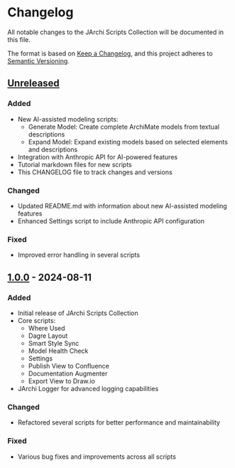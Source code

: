 # Changelog

All notable changes to the JArchi Scripts Collection will be documented in this file.

The format is based on [Keep a Changelog](https://keepachangelog.com/en/1.0.0/),
and this project adheres to [Semantic Versioning](https://semver.org/spec/v2.0.0.html).

## [Unreleased]

### Added
- New AI-assisted modeling scripts:
  - Generate Model: Create complete ArchiMate models from textual descriptions
  - Expand Model: Expand existing models based on selected elements and descriptions
- Integration with Anthropic API for AI-powered features
- Tutorial markdown files for new scripts
- This CHANGELOG file to track changes and versions

### Changed
- Updated README.md with information about new AI-assisted modeling features
- Enhanced Settings script to include Anthropic API configuration

### Fixed
- Improved error handling in several scripts

## [1.0.0] - 2024-08-11

### Added
- Initial release of JArchi Scripts Collection
- Core scripts:
  - Where Used
  - Dagre Layout
  - Smart Style Sync
  - Model Health Check
  - Settings
  - Publish View to Confluence
  - Documentation Augmenter
  - Export View to Draw.io
- JArchi Logger for advanced logging capabilities

### Changed
- Refactored several scripts for better performance and maintainability

### Fixed
- Various bug fixes and improvements across all scripts

[Unreleased]: https://github.com/yourusername/jarchi-scripts/compare/v1.0.0...HEAD
[1.0.0]: https://github.com/yourusername/jarchi-scripts/releases/tag/v1.0.0